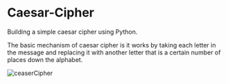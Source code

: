 # Caesar-Cipher
Building a simple caesar cipher using Python.

The basic mechanism of caesar cipher is it works by taking each letter in the message and replacing it with
another letter that is a certain number of places down the alphabet.

![ceaserCipher](https://user-images.githubusercontent.com/57087618/216802729-2d1ef0a5-1f98-4c51-be0b-48ee93aca8e6.png)
